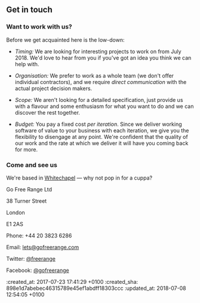 <div id="contact" class="section group" markdown="1">

## Get in touch

<div id="working-together" markdown="1">

### Want to work with us?

Before we get acquainted here is the low-down:

* *Timing:* We are looking for interesting projects to work on from July 2018. We'd love to hear from you if you've got an idea you think we can help with.

* *Organisation:* We prefer to work as a whole team (we don't offer individual contractors), and we require <em>direct communication</em> with the actual project decision makers.

* *Scope:* We aren't looking for a detailed specification, just provide us with a flavour and some enthusiasm for what you want to do and we can discover the rest together.

* *Budget:* You pay a fixed cost <em>per iteration</em>. Since we deliver working software of value to your business with each iteration, we give you the flexibility to disengage at any point. We're confident that the quality of our work and the rate at which we deliver it will have you coming back for more.

</div>

<div id="address-etc" markdown="1">

### Come and see us

<p>We're based in <a href="https://www.google.co.uk/maps/place/38+Turner+St,+Whitechapel,+London+E1+2AS/@51.5161112,-0.0626319,17z/data=!3m1!4b1!4m5!3m4!1s0x48761ccd3e8dc6d7:0x6a0e2078588a72!8m2!3d51.5161112!4d-0.0604432">Whitechapel</a> &mdash; why not pop in for a cuppa?</p>

<div class="vcard">
  <div class="adr">
    <p class="post-office-box">Go Free Range Ltd</p>
    <p class="street-address">38 Turner Street</p>
    <p class="locality">London</p>
    <p class="postal-code">E1 2AS</p>
  </div>
</div>

<div class="contact-methods">
  <p class="phone">Phone: +44 20 3823 6286</p>
  <p class="email">Email: <a href="mailto:lets@gofreerange.com" title="Send us an email">lets@gofreerange.com</a></p>
  <p class="twitter">Twitter: <a href="http://twitter.com/freerange" title="Follow us on twitter">@freerange</a></p>
  <p class="facebook">Facebook: <a href="https://fb.me/gofreerange" title="Follow us on Facebook">@gofreerange</a></p>
</div>

</div>
</div>

[email-address]: mailto:lets@gofreerange.com

:created_at: 2017-07-23 17:41:29 +0100
:created_sha: 898e1d7abebec46315789e45ef1abdff18303ccc
:updated_at: 2018-07-08 12:54:05 +0100
